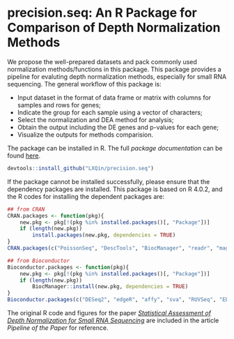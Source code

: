 # precision.seq: An R Package for Comparison of Depth Normalization Methods

We propose the well-prepared datasets and pack commonly used normalization methods/functions in this package. This package provides a pipeline for evaluting depth normalization methods, especially for small RNA sequencing. The general workflow of this package is: 
* Input dataset in the format of data frame or matrix with columns for samples and rows for genes;
* Indicate the group for each sample using a vector of characters;
* Select the normalization and DEA method for analysis;
* Obtain the output including the DE genes and p-values for each gene;
* Visualize the outputs for methods comparision.

The package can be installed in R. The full *package documentation* can be found [here](https://lxqin.github.io/PRECISION.seq/).

```R
devtools::install_github("LXQin/precision.seq")
```

If the package cannot be installed successfully, please ensure that the dependency packages are installed. This package is based on R 4.0.2, and the R codes for installing the dependent packages are:

```R
## from CRAN
CRAN.packages <- function(pkg){
    new.pkg <- pkg[!(pkg %in% installed.packages()[, "Package"])]
    if (length(new.pkg)) 
        install.packages(new.pkg, dependencies = TRUE)
}
CRAN.packages(c("PoissonSeq", "DescTools", "BiocManager", "readr", "magrittr", "ggplot2", "ggrepel", "ggdendro", "data.table", "tidyr", "dplyr", "ggplotify", "cluster"))

## from Bioconductor
Bioconductor.packages <- function(pkg){
    new.pkg <- pkg[!(pkg %in% installed.packages()[, "Package"])]
    if (length(new.pkg)) 
        BiocManager::install(new.pkg, dependencies = TRUE)
}
Bioconductor.packages(c("DESeq2", "edgeR", "affy", "sva", "RUVSeq", "EDASeq", "limma", "preprocessCore", "ffpe", "Biobase", "vsn"))
```

The original R code and figures for the paper [*Statistical Assessment of Depth Normalization for Small RNA Sequencing*](https://pubmed.ncbi.nlm.nih.gov/32598180/) are included in the article *Pipeline of the Paper* for reference.
